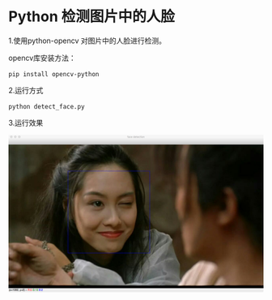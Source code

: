 # Python 检测图片中的人脸

1.使用python-opencv 对图片中的人脸进行检测。

opencv库安装方法：

```shell
pip install opencv-python
```

2.运行方式

```
python detect_face.py
```

3.运行效果

![](./images/result.png)